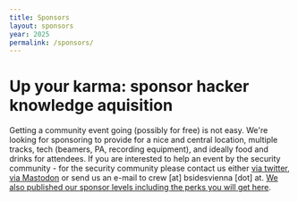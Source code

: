```yaml
---
title: Sponsors
layout: sponsors
year: 2025
permalink: /sponsors/
---
```


# Up your karma: sponsor hacker knowledge aquisition

Getting a community event going (possibly for free) is not easy. We're looking for sponsoring to provide
for a nice and central location, multiple tracks, tech (beamers, PA, recording equipment), and ideally
food and drinks for attendees. If you are interested to help an event by the security community - for the
security community please contact us either [via twitter](https://twitter.com/BSidesVienna), [via Mastodon](https://infosec.exchange/@bsidesvienna) or send us an e-mail to crew [at] bsidesvienna [dot] at. [We also published our sponsor levels including the perks you
will get here](/sponsorlevel/).

